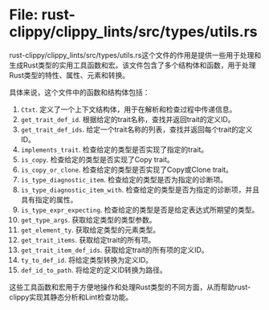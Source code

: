 # File: rust-clippy/clippy_lints/src/types/utils.rs

rust-clippy/clippy_lints/src/types/utils.rs这个文件的作用是提供一些用于处理和生成Rust类型的实用工具函数和宏。该文件包含了多个结构体和函数，用于处理Rust类型的特性、属性、元素和转换。

具体来说，这个文件中的函数和结构体包括：

1. `Ctxt`. 定义了一个上下文结构体，用于在解析和检查过程中传递信息。
2. `get_trait_def_id`. 根据给定的trait名称，查找并返回trait的定义ID。
3. `get_trait_def_ids`. 给定一个trait名称的列表，查找并返回每个trait的定义ID。
4. `implements_trait`. 检查给定的类型是否实现了指定的trait。
5. `is_copy`. 检查给定的类型是否实现了Copy trait。
6. `is_copy_or_clone`. 检查给定的类型是否实现了Copy或Clone trait。
7. `is_type_diagnostic_item`. 检查给定的类型是否为指定的诊断项。
8. `is_type_diagnostic_item_with`. 检查给定的类型是否为指定的诊断项，并且具有指定的属性。
9. `is_type_expr_expecting`. 检查给定的类型是否是给定表达式所期望的类型。
10. `get_type_args`. 获取给定类型的类型参数。
11. `get_element_ty`. 获取给定类型的元素类型。
12. `get_trait_items`. 获取给定trait的所有项。
13. `get_trait_item_def_ids`. 获取给定trait的所有项的定义ID。
14. `ty_to_def_id`. 将给定类型转换为定义ID。
15. `def_id_to_path`. 将给定的定义ID转换为路径。

这些工具函数和宏用于方便地操作和处理Rust类型的不同方面，从而帮助rust-clippy实现其静态分析和Lint检查功能。

